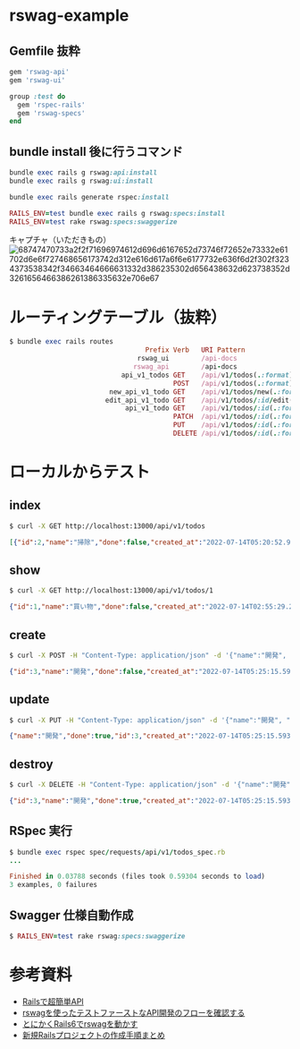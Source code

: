 # rswag-example

## Gemfile 抜粋

```ruby
gem 'rswag-api'
gem 'rswag-ui'

group :test do
  gem 'rspec-rails'
  gem 'rswag-specs'
end
```

## bundle install 後に行うコマンド
```ruby
bundle exec rails g rswag:api:install
bundle exec rails g rswag:ui:install

bundle exec rails generate rspec:install

RAILS_ENV=test bundle exec rails g rswag:specs:install
RAILS_ENV=test rake rswag:specs:swaggerize
```
キャプチャ（いただきもの）
![68747470733a2f2f71696974612d696d6167652d73746f72652e73332e61702d6e6f727468656173742d312e616d617a6f6e6177732e636f6d2f302f3234373538342f34663464666631332d386235302d656438632d623738352d3261656466386261386335632e706e67](https://user-images.githubusercontent.com/31363256/178884672-3b0598ad-100b-4faa-9082-16ee7a197cda.png)

# ルーティングテーブル（抜粋）
```ruby
$ bundle exec rails routes
                                  Prefix Verb   URI Pattern                                                                                       Controller#Action
                                rswag_ui        /api-docs                                                                                         Rswag::Ui::Engine
                               rswag_api        /api-docs                                                                                         Rswag::Api::Engine
                            api_v1_todos GET    /api/v1/todos(.:format)                                                                           api/v1/todos#index
                                         POST   /api/v1/todos(.:format)                                                                           api/v1/todos#create
                         new_api_v1_todo GET    /api/v1/todos/new(.:format)                                                                       api/v1/todos#new
                        edit_api_v1_todo GET    /api/v1/todos/:id/edit(.:format)                                                                  api/v1/todos#edit
                             api_v1_todo GET    /api/v1/todos/:id(.:format)                                                                       api/v1/todos#show
                                         PATCH  /api/v1/todos/:id(.:format)                                                                       api/v1/todos#update
                                         PUT    /api/v1/todos/:id(.:format)                                                                       api/v1/todos#update
                                         DELETE /api/v1/todos/:id(.:format)                                                                       api/v1/todos#destroy
```
# ローカルからテスト

## index

```bash
$ curl -X GET http://localhost:13000/api/v1/todos
```
```json 
[{"id":2,"name":"掃除","done":false,"created_at":"2022-07-14T05:20:52.900Z","updated_at":"2022-07-14T05:20:52.900Z"},{"id":1,"name":"買い物","done":false,"created_at":"2022-07-14T02:55:29.261Z","updated_at":"2022-07-14T02:55:29.261Z"}]
```

## show
```bash
$ curl -X GET http://localhost:13000/api/v1/todos/1
```
```json 
{"id":1,"name":"買い物","done":false,"created_at":"2022-07-14T02:55:29.261Z","updated_at":"2022-07-14T02:55:29.261Z"}
```

## create
```bash
$ curl -X POST -H "Content-Type: application/json" -d '{"name":"開発", "done":false}' http://localhost:13000/api/v1/todos
```
```json 
{"id":3,"name":"開発","done":false,"created_at":"2022-07-14T05:25:15.593Z","updated_at":"2022-07-14T05:25:15.593Z"}
```

## update
```bash
$ curl -X PUT -H "Content-Type: application/json" -d '{"name":"開発", "done":true}' http://localhost:13000/api/v1/todos/3
```
```json
{"name":"開発","done":true,"id":3,"created_at":"2022-07-14T05:25:15.593Z","updated_at":"2022-07-14T05:26:17.170Z"}
```

## destroy
```bash
$ curl -X DELETE -H "Content-Type: application/json" -d '{"name":"開発", "done":true}' http://localhost:13000/api/v1/todos/3
```
```json
{"id":3,"name":"開発","done":true,"created_at":"2022-07-14T05:25:15.593Z","updated_at":"2022-07-14T05:26:17.170Z"}
```

## RSpec 実行
```ruby
$ bundle exec rspec spec/requests/api/v1/todos_spec.rb 
...

Finished in 0.03788 seconds (files took 0.59304 seconds to load)
3 examples, 0 failures
```

## Swagger 仕様自動作成
```ruby
$ RAILS_ENV=test rake rswag:specs:swaggerize
```

# 参考資料
- [Railsで超簡単API](https://qiita.com/k-penguin-sato/items/adba7a1a1ecc3582a9c9)
- [rswagを使ったテストファーストなAPI開発のフローを確認する](https://qiita.com/nakazawaken1/items/1cf12756a9e00f1a8fc4)
- [とにかくRails6でrswagを動かす](https://qiita.com/cheekykorkind/items/6c28832fe23938a92b50)
- [新規Railsプロジェクトの作成手順まとめ](https://qiita.com/yuitnnn/items/b45bba658d86eabdbb26)
